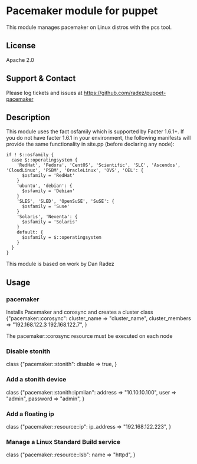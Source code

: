 # Pacemaker module for puppet

This module manages pacemaker on Linux distros with the pcs tool.

## License
Apache 2.0

## Support & Contact
Please log tickets and issues at https://github.com/radez/puppet-pacemaker

## Description

This module uses the fact osfamily which is supported by Facter 1.6.1+. If you do not have facter 1.6.1 in your environment, the following manifests will provide the same functionality in site.pp (before declaring any node):

    if ! $::osfamily {
      case $::operatingsystem {
        'RedHat', 'Fedora', 'CentOS', 'Scientific', 'SLC', 'Ascendos', 'CloudLinux', 'PSBM', 'OracleLinux', 'OVS', 'OEL': {
          $osfamily = 'RedHat'
        }
        'ubuntu', 'debian': {
          $osfamily = 'Debian'
        }
        'SLES', 'SLED', 'OpenSuSE', 'SuSE': {
          $osfamily = 'Suse'
        }
        'Solaris', 'Nexenta': {
          $osfamily = 'Solaris'
        }
        default: {
          $osfamily = $::operatingsystem
        }
      }
    }

This module is based on work by Dan Radez

## Usage

### pacemaker
Installs Pacemaker and corosync and creates a cluster
class {"pacemaker::corosync":
    cluster_name => "cluster_name",
    cluster_members => "192.168.122.3 192.168.122.7",
}

The pacemaker::corosync resource must be executed on each node

### Disable stonith
class {"pacemaker::stonith":
    disable => true,
}

### Add a stonith device
class {"pacemaker::stonith::ipmilan":
    address => "10.10.10.100",
    user => "admin",
    password => "admin",
}

### Add a floating ip
class {"pacemaker::resource::ip":
    ip_address => "192.168.122.223",
}

### Manage a Linux Standard Build service
class {"pacemaker::resource::lsb":
    name => "httpd",
}
